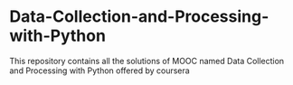 # Data-Collection-and-Processing-with-Python
This repository contains all the solutions of MOOC named Data Collection and Processing with Python offered by coursera
